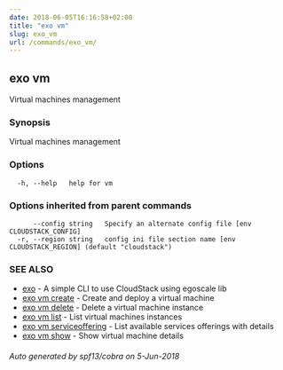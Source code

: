 ```yaml
---
date: 2018-06-05T16:16:58+02:00
title: "exo vm"
slug: exo_vm
url: /commands/exo_vm/
---
```

## exo vm

Virtual machines management

### Synopsis

Virtual machines management

### Options

```
  -h, --help   help for vm
```

### Options inherited from parent commands

```
      --config string   Specify an alternate config file [env CLOUDSTACK_CONFIG]
  -r, --region string   config ini file section name [env CLOUDSTACK_REGION] (default "cloudstack")
```

### SEE ALSO

* [exo](/commands/exo/)	 - A simple CLI to use CloudStack using egoscale lib
* [exo vm create](/commands/exo_vm_create/)	 - Create and deploy a virtual machine
* [exo vm delete](/commands/exo_vm_delete/)	 - Delete a virtual machine instance
* [exo vm list](/commands/exo_vm_list/)	 - List virtual machines instances
* [exo vm serviceoffering](/commands/exo_vm_serviceoffering/)	 - List available services offerings with details
* [exo vm show](/commands/exo_vm_show/)	 - Show virtual machine details

###### Auto generated by spf13/cobra on 5-Jun-2018
